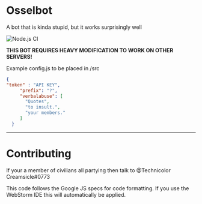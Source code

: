 # Osselbot
A bot that is kinda stupid, but it works surprisingly well

![Node.js CI](https://github.com/Technicolor-creamsicle/Osselbot/workflows/Node.js%20CI/badge.svg)

**THIS BOT REQUIRES HEAVY MODIFICATION TO WORK ON OTHER SERVERS!**

Example config.js to be placed in /src

```json
{
"token" : "API KEY",
     "prefix": "?",
     "verbalabuse": [
       "Quotes",
       "to insult.",
       "your members."
     ]
  }
```
---
# Contributing

If your a member of civilians all partying then talk to @Technicolor Creamsicle#0773

This code follows the Google JS specs for code formatting. 
If you use the WebStorm IDE this will automatically be applied.
